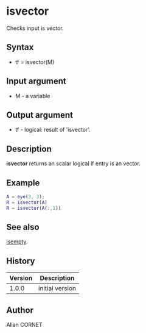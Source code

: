 # isvector

Checks input is vector.

## Syntax

- tf = isvector(M)

## Input argument

- M - a variable

## Output argument

- tf - logical: result of 'isvector'.

## Description

  <p><b>isvector</b> returns an scalar logical if entry is an vector.</p>

## Example

```matlab
A = eye(3, 3);
R = isvector(A)
R = isvector(A(:,1))
```

## See also

[isempty](isempty.html).

## History

| Version | Description     |
| ------- | --------------- |
| 1.0.0   | initial version |

## Author

Allan CORNET
